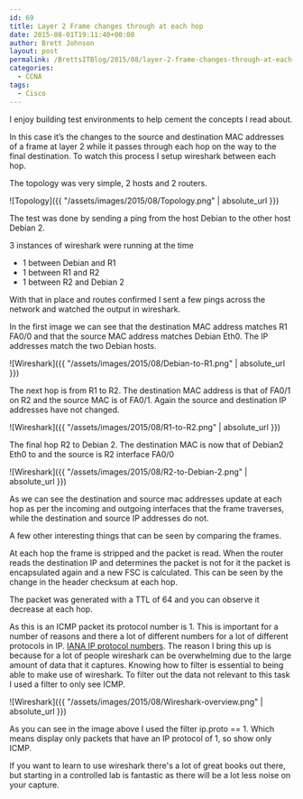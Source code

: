 ```yaml
---
id: 69
title: Layer 2 Frame changes through at each hop
date: 2015-08-01T19:11:40+00:00
author: Brett Johnson
layout: post
permalink: /BrettsITBlog/2015/08/layer-2-frame-changes-through-at-each-hop/
categories:
  - CCNA
tags:
  - Cisco
---
```

I enjoy building test environments to help cement the concepts I read about.

In this case it&#8217;s the changes to the source and destination MAC addresses of a frame at layer 2 while it passes through each hop on the way to the final destination. To watch this process I setup wireshark between each hop.

The topology was very simple, 2 hosts and 2 routers.

![Topology]({{ "/assets/images/2015/08/Topology.png" | absolute_url }})

The test was done by sending a ping from the host Debian to the other host Debian 2.

3 instances of wireshark were running at the time


* 1 between Debian and R1
* 1 between R1 and R2
* 1 between R2 and Debian 2

With that in place and routes confirmed I sent a few pings across the network and watched the output in wireshark.

In the first image we can see that the destination MAC address matches R1 FA0/0 and that the source MAC address matches Debian Eth0. The IP addresses match the two Debian hosts.

![Wireshark]({{ "/assets/images/2015/08/Debian-to-R1.png" | absolute_url }})

The next hop is from R1 to R2. The destination MAC address is that of FA0/1 on R2 and the source MAC is of FA0/1. Again the source and destination IP addresses have not changed.

![Wireshark]({{ "/assets/images/2015/08/R1-to-R2.png" | absolute_url }})

The final hop R2 to Debian 2. The destination MAC is now that of Debian2 Eth0 to and the source is R2 interface FA0/0

![Wireshark]({{ "/assets/images/2015/08/R2-to-Debian-2.png" | absolute_url }})

As we can see the destination and source mac addresses update at each hop as per the incoming and outgoing interfaces that the frame traverses, while the destination and source IP addresses do not.

A few other interesting things that can be seen by comparing the frames.

At each hop the frame is stripped and the packet is read. When the router reads the destination IP and determines the packet is not for it the packet is encapsulated again and a new FSC is calculated. This can be seen by the change in the header checksum at each hop.

The packet was generated with a TTL of 64 and you can observe it decrease at each hop.

As this is an ICMP packet its protocol number is 1. This is important for a number of reasons and there a lot of different numbers for a lot of different protocols in IP. <a href="http://www.iana.org/assignments/protocol-numbers/protocol-numbers.xhtml" target="_blank">IANA IP protocol numbers</a>. The reason I bring this up is because for a lot of people wireshark can be overwhelming due to the large amount of data that it captures. Knowing how to filter is essential to being able to make use of wireshark. To filter out the data not relevant to this task I used a filter to only see ICMP.

![Wireshark]({{ "/assets/images/2015/08/Wireshark-overview.png" | absolute_url }})

As you can see in the image above I used the filter ip.proto == 1. Which means display only packets that have an IP protocol of 1, so show only ICMP.

If you want to learn to use wireshark there's a lot of great books out there, but starting in a controlled lab is fantastic as there will be a lot less noise on your capture.